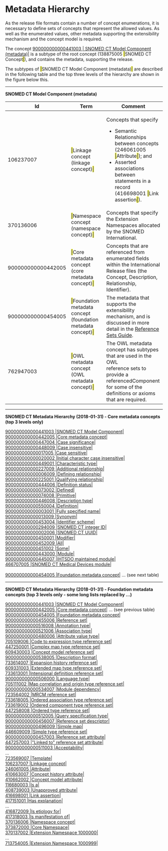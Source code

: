 # Metadata Hierarchy

As the release file formats contain a number of concept enumerations, it is necessary to define sets of concepts that represent the allowed values. As well as the enumerated values, other metadata supporting the extensibility mechanism and the concept model is required.

The concept [900000000000441003 | SNOMED CT Model Component (metadata)|](http://snomed.info/id/900000000000441003) is a subtype of the root concept (138875005 <mark style="color:blue;">|</mark>SNOMED CT Concept<mark style="color:blue;">|</mark>), and contains the metadata, supporting the release.

The subtypes of <mark style="color:blue;">|</mark>SNOMED CT Model Component (metadata)<mark style="color:blue;">|</mark> are described in the following table and the top three levels of the hierarchy are shown in the figure below this.

***

**SNOMED CT Model Component (metadata)**

<table data-full-width="true"><thead><tr><th width="214.89453125">Id</th><th width="415.186767578125">Term</th><th width="650.2750244140625">Comment</th></tr></thead><tbody><tr><td>106237007</td><td><mark style="color:blue;">|</mark>Linkage concept (linkage concept)<mark style="color:blue;">|</mark></td><td><p>Concepts that specify</p><ul><li>Semantic Relationships between concepts (246061005 <mark style="color:blue;">|</mark>Attribute<mark style="color:blue;">|</mark>); and</li><li>Asserted associations between statements in a record (416698001 <mark style="color:blue;">|</mark>Link assertion<mark style="color:blue;">|</mark>).</li></ul></td></tr><tr><td>370136006 </td><td><mark style="color:blue;">|</mark>Namespace concept (namespace concept)<mark style="color:blue;">|</mark></td><td>Concepts that specify the Extension Namespaces allocated by the SNOMED International.</td></tr><tr><td>900000000000442005</td><td><mark style="color:blue;">|</mark>Core metadata concept (core metadata concept)<mark style="color:blue;">|</mark></td><td>Concepts that are referenced from enumerated fields within the International Release files (the Concept, Description, Relationship, Identifier).</td></tr><tr><td>900000000000454005 </td><td><mark style="color:blue;">|</mark>Foundation metadata concept (foundation metadata concept)<mark style="color:blue;">|</mark></td><td>The metadata that supports the extensibility mechanism, and is discussed in more detail in the <a href="https://app.gitbook.com/o/h8Z6qGxuQrzM9vbx5bPT/s/qOI2v58ZsXOoklmwBOk4/">Reference Sets Guide</a>.</td></tr><tr><td>762947003</td><td><mark style="color:blue;">|</mark>OWL metadata concept (OWL metadata concept)<mark style="color:blue;">|</mark></td><td>The OWL metadata concept has subtypes that are used in the OWL<br>reference sets to provide a referencedComponent for some of the definitions or axioms that are required.</td></tr></tbody></table>

***

**SNOMED CT Metadata Hierarchy (2018-01-31) - Core metadata concepts (top 3 levels only)**

&#x20; [900000000000441003 |SNOMED CT Model Component|](http://snomed.info/id/900000000000441003)\
&#x20;     [900000000000442005 |Core metadata concept|](http://snomed.info/id/900000000000442005)\
&#x20;         [900000000000447004 |Case significance|](http://snomed.info/id/900000000000447004)\
&#x20;             [900000000000448009 |Case insensitive|](http://snomed.info/id/900000000000448009)\
&#x20;             [900000000000017005 |Case sensitive|](http://snomed.info/id/900000000000017005)\
&#x20;             [900000000000020002 |Initial character case insensitive|](http://snomed.info/id/900000000000020002)\
&#x20;         [900000000000449001 |Characteristic type|](http://snomed.info/id/900000000000449001)\
&#x20;             [900000000000227009 |Additional relationship|](http://snomed.info/id/900000000000227009)\
&#x20;             [900000000000006009 |Defining relationship|](http://snomed.info/id/900000000000006009)\
&#x20;             [900000000000225001 |Qualifying relationship|](http://snomed.info/id/900000000000225001)\
&#x20;         [900000000000444006 |Definition status|](http://snomed.info/id/900000000000444006)\
&#x20;             [900000000000073002 |Defined|](http://snomed.info/id/900000000000073002)\
&#x20;             [900000000000074008 |Primitive|](http://snomed.info/id/900000000000074008)\
&#x20;         [900000000000446008 |Description type|](http://snomed.info/id/900000000000446008)\
&#x20;             [900000000000550004 |Definition|](http://snomed.info/id/900000000000550004)\
&#x20;             [900000000000003001 |Fully specified name|](http://snomed.info/id/900000000000003001)\
&#x20;             [900000000000013009 |Synonym|](http://snomed.info/id/900000000000013009)\
&#x20;         [900000000000453004 |Identifier scheme|](http://snomed.info/id/900000000000453004)\
&#x20;             [900000000000294009 |SNOMED CT integer ID|](http://snomed.info/id/900000000000294009)\
&#x20;             [900000000000002006 |SNOMED CT UUID|](http://snomed.info/id/900000000000002006)\
&#x20;         [900000000000450001 |Modifier|](http://snomed.info/id/900000000000450001)\
&#x20;             [900000000000452009 |All|](http://snomed.info/id/900000000000452009)\
&#x20;             [900000000000451002 |Some|](http://snomed.info/id/900000000000451002)\
&#x20;         [900000000000443000 |Module|](http://snomed.info/id/900000000000443000)\
&#x20;             [900000000000445007 |IHTSDO maintained module|](http://snomed.info/id/900000000000445007)\
&#x20;             [466707005 |SNOMED CT Medical Devices module|](http://snomed.info/id/466707005)\
\
&#x20;     [900000000000454005 |Foundation metadata concept|](http://snomed.info/id/900000000000454005)  ... (see next table)

***

**SNOMED CT Metadata Hierarchy (2018-01-31) - Foundation metadata concepts (top 3 levels only - some long lists replaced by ...)**

&#x20;[900000000000441003 |SNOMED CT Model Component|](http://snomed.info/id/900000000000441003)\
&#x20;    [900000000000442005 |Core metadata concept|](http://snomed.info/id/900000000000442005)  ... (see previous table)\
&#x20;    [900000000000454005 |Foundation metadata concept|](http://snomed.info/id/900000000000454005)\
&#x20;         [900000000000455006 |Reference set|](http://snomed.info/id/900000000000455006)\
&#x20;             [900000000000516008 |Annotation type|](http://snomed.info/id/900000000000516008)\
&#x20;             [900000000000521006 |Association type|](http://snomed.info/id/900000000000521006)\
&#x20;             [900000000000480006 |Attribute value type|](http://snomed.info/id/900000000000480006)\
&#x20;             [705109006 |Code to expression type reference set|](http://snomed.info/id/705109006)\
&#x20;             [447250001 |Complex map type reference set|](http://snomed.info/id/447250001)\
&#x20;             [609430003 |Concept model reference set|](http://snomed.info/id/609430003)\
&#x20;             [900000000000538005 |Description format|](http://snomed.info/id/900000000000538005)\
&#x20;             [733614007 |Expansion history reference set|](http://snomed.info/id/733614007)\
&#x20;             [609331003 |Extended map type reference set|](http://snomed.info/id/609331003)\
&#x20;             [733613001 |Intensional definition reference set|](http://snomed.info/id/733613001)\
&#x20;             [900000000000506000 |Language type|](http://snomed.info/id/900000000000506000)\
&#x20;             [705111002 |Map correlation and origin type reference set|](http://snomed.info/id/705111002)\
&#x20;             [900000000000534007 |Module dependency|](http://snomed.info/id/900000000000534007)\
&#x20;             [723564002 |MRCM reference set|](http://snomed.info/id/723564002)\
&#x20;             [733618005 |Ordered association type reference set|](http://snomed.info/id/733618005)\
&#x20;             [733619002 |Ordered component type reference set|](http://snomed.info/id/733619002)\
&#x20;             [447258008 |Ordered type reference set|](http://snomed.info/id/447258008)\
&#x20;             [900000000000512005 |Query specification type|](http://snomed.info/id/900000000000512005)\
&#x20;             [900000000000456007 |Reference set descriptor|](http://snomed.info/id/900000000000456007)\
&#x20;             [900000000000496009 |Simple map|](http://snomed.info/id/900000000000496009)\
&#x20;             [446609009 |Simple type reference set|](http://snomed.info/id/446609009)\
&#x20;         [900000000000457003 |Reference set attribute|](http://snomed.info/id/900000000000457003)\
&#x20;             [447257003 |"Linked to" reference set attribute|](http://snomed.info/id/447257003)\
&#x20;             [900000000000511003 |Acceptability|](http://snomed.info/id/900000000000511003)\
&#x20;            ...\
&#x20;             [723569007 |Template|](http://snomed.info/id/723569007)\
&#x20;     [106237007 |Linkage concept|](http://snomed.info/id/106237007)\
&#x20;         [246061005 |Attribute|](http://snomed.info/id/246061005)\
&#x20;             [410663007 |Concept history attribute|](http://snomed.info/id/410663007)\
&#x20;             [410662002 |Concept model attribute|](http://snomed.info/id/410662002)\
&#x20;             [116680003 |Is a|](http://snomed.info/id/116680003)\
&#x20;             [408739003 |Unapproved attribute|](http://snomed.info/id/408739003)\
&#x20;         [416698001 |Link assertion|](http://snomed.info/id/416698001)\
&#x20;             [417151001 |Has explanation|](http://snomed.info/id/417151001)\
&#x20;            ...\
&#x20;             [416872009 |Is etiology for|](http://snomed.info/id/416872009)\
&#x20;             [417318003 |Is manifestation of|](http://snomed.info/id/417318003)\
&#x20;     [370136006 |Namespace concept|](http://snomed.info/id/370136006)\
&#x20;         [373872000 |Core Namespace|](http://snomed.info/id/373872000)\
&#x20;         [370137002 |Extension Namespace 1000000|](http://snomed.info/id/370137002)\
&#x20;        ...\
&#x20;         [713754005 |Extension Namespace 1000999|](http://snomed.info/id/713754005)
